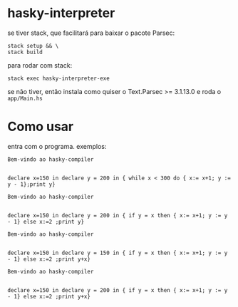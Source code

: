 # hasky-interpreter
se tiver stack, que facilitará para baixar o pacote Parsec:
```
stack setup && \
stack build
```
para rodar com stack:
```
stack exec hasky-interpreter-exe
```
se não tiver, então instala como quiser o Text.Parsec >= 3.1.13.0 e roda o `app/Main.hs`

# Como usar
entra com o programa.
exemplos:
```
Bem-vindo ao hasky-compiler


declare x=150 in declare y = 200 in { while x < 300 do { x:= x+1; y := y - 1};print y}
```
```
Bem-vindo ao hasky-compiler


declare x=150 in declare y = 200 in { if y = x then { x:= x+1; y := y - 1} else x:=2 ;print y}
```

```
Bem-vindo ao hasky-compiler


declare x=150 in declare y = 150 in { if y = x then { x:= x+1; y := y - 1} else x:=2 ;print y+x}
```

```
Bem-vindo ao hasky-compiler


declare x=150 in declare y = 200 in { if y = x then { x:= x+1; y := y - 1} else x:=2 ;print y+x}
```